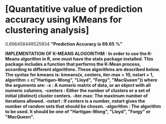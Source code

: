 [Quantatitive value of prediction accuracy using KMeans for clustering analysis]
================================================================================
0.696458449525934
<B>"Prediction Accuracy is 69.65 %"


IMPLEMENTATION OF K-MEANS ALOGORITHM :
In order to use the K-Means algorithm in R, one must have the stats package installed. 
This package includes a function that performs the K-Mean process, according to different algorithms. 
These algorithms are described below.
The syntax for kmeans is:
kmeans(x, centers, iter.max = 10, nstart = 1, algorithm = c("Hartigan-Wong", "Lloyd", "Forgy", "MacQueen")) where the arguments are:
-x : A numeric matrix of data, or an object with  all numeric columns.
-centers : Either the number of clusters or a set of initial (distinct) cluster centers.
-iter.max: The maximum number of iterations allowed.
-nstart : If centers is a number, nstart gives the number of random sets that should be chosen.
-algorithm : The algorithm to be used. It should be one of "Hartigan-Wong", "Lloyd", "Forgy" or "MacQueen".



